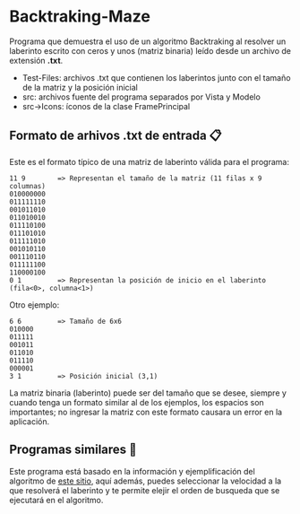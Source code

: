 # Backtraking-Maze
Programa que demuestra el uso de un algoritmo Backtraking al resolver un laberinto escrito con ceros y unos (matriz binaria) leído desde un archivo de extensión **.txt**.

* Test-Files: archivos .txt que contienen los laberintos junto con el tamaño de la matriz y la posición inicial
* src: archivos fuente del programa separados por Vista y Modelo
* src->Icons: íconos de la clase FramePrincipal

## Formato de arhivos .txt de entrada 📋

Este es el formato típico de una matriz de laberinto válida para el programa:

```
11 9        => Representan el tamaño de la matriz (11 filas x 9 columnas)
010000000
011111110
001011010
011010010
011110100
011101010
011111010
001010110
001110110
011111100
110000100
0 1         => Representan la posición de inicio en el laberinto (fila<0>, columna<1>)
```

Otro ejemplo:

```
6 6         => Tamaño de 6x6
010000
011111
001011
011010
011110
000001
3 1         => Posición inicial (3,1)
```

La matriz binaria (laberinto) puede ser del tamaño que se desee, siempre y cuando tenga un formato similar al de los ejemplos, los espacios son importantes; no ingresar la matriz con este formato causara un error en la aplicación.


## Programas similares 📖
Este programa está basado en la información y ejemplificación del algoritmo de [este sitio](https://www.cs.bu.edu/teaching/alg/maze/), aquí además, puedes seleccionar la velocidad a la que resolverá el laberinto y te permite elejir el orden de busqueda que se ejecutará en el algoritmo.
